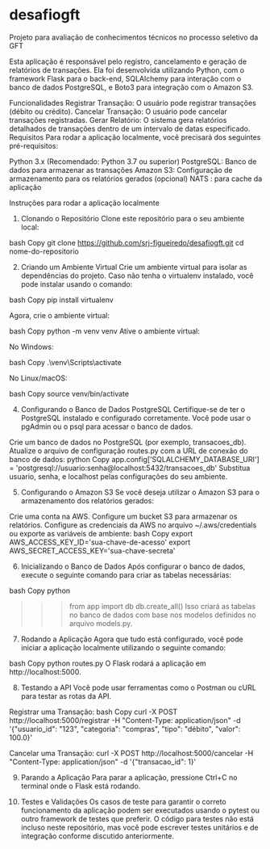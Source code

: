 # desafiogft
Projeto para avaliação de conhecimentos técnicos no processo seletivo da GFT

Esta aplicação é responsável pelo registro, cancelamento e geração de relatórios de transações. 
Ela foi desenvolvida utilizando Python, com o framework Flask para o back-end, SQLAlchemy para interação com o banco de dados PostgreSQL, e Boto3 para integração com o Amazon S3.

Funcionalidades
Registrar Transação: O usuário pode registrar transações (débito ou crédito).
Cancelar Transação: O usuário pode cancelar transações registradas.
Gerar Relatório: O sistema gera relatórios detalhados de transações dentro de um intervalo de datas especificado.
Requisitos
Para rodar a aplicação localmente, você precisará dos seguintes pré-requisitos:

Python 3.x (Recomendado: Python 3.7 ou superior)
PostgreSQL: Banco de dados para armazenar as transações
Amazon S3: Configuração de armazenamento para os relatórios gerados (opcional)
NATS : para cache da aplicação

Instruções para rodar a aplicação localmente
1. Clonando o Repositório
Clone este repositório para o seu ambiente local:

bash
Copy
git clone https://github.com/srj-figueiredo/desafiogft.git
cd nome-do-repositorio

2. Criando um Ambiente Virtual
Crie um ambiente virtual para isolar as dependências do projeto. Caso não tenha o virtualenv instalado, você pode instalar usando o comando:

bash
Copy
pip install virtualenv

Agora, crie o ambiente virtual:

bash
Copy
python -m venv venv
Ative o ambiente virtual:

No Windows:

bash
Copy
.\venv\Scripts\activate

No Linux/macOS:

bash
Copy
source venv/bin/activate


4. Configurando o Banco de Dados PostgreSQL
Certifique-se de ter o PostgreSQL instalado e configurado corretamente. Você pode usar o pgAdmin ou o psql para acessar o banco de dados.

Crie um banco de dados no PostgreSQL (por exemplo, transacoes_db).
Atualize o arquivo de configuração routes.py com a URL de conexão do banco de dados:
python
Copy
app.config['SQLALCHEMY_DATABASE_URI'] = 'postgresql://usuario:senha@localhost:5432/transacoes_db'
Substitua usuario, senha, e localhost pelas configurações do seu ambiente.

5. Configurando o Amazon S3
Se você deseja utilizar o Amazon S3 para o armazenamento dos relatórios gerados:

Crie uma conta na AWS.
Configure um bucket S3 para armazenar os relatórios.
Configure as credenciais da AWS no arquivo ~/.aws/credentials ou exporte as variáveis de ambiente:
bash
Copy
export AWS_ACCESS_KEY_ID='sua-chave-de-acesso'
export AWS_SECRET_ACCESS_KEY='sua-chave-secreta'

6. Inicializando o Banco de Dados
Após configurar o banco de dados, execute o seguinte comando para criar as tabelas necessárias:

bash
Copy
python
>>> from app import db
>>> db.create_all()
Isso criará as tabelas no banco de dados com base nos modelos definidos no arquivo models.py.
>>>

7. Rodando a Aplicação
Agora que tudo está configurado, você pode iniciar a aplicação localmente utilizando o seguinte comando:

bash
Copy
python routes.py
O Flask rodará a aplicação em http://localhost:5000.


8. Testando a API
Você pode usar ferramentas como o Postman ou cURL para testar as rotas da API.

Registrar uma Transação:
bash
Copy
curl -X POST http://localhost:5000/registrar -H "Content-Type: application/json" -d '{"usuario_id": "123", "categoria": "compras", "tipo": "débito", "valor": 100.0}'

Cancelar uma Transação:
curl -X POST http://localhost:5000/cancelar -H "Content-Type: application/json" -d '{"transacao_id": 1}'

9. Parando a Aplicação
Para parar a aplicação, pressione Ctrl+C no terminal onde o Flask está rodando.

10. Testes e Validações
Os casos de teste para garantir o correto funcionamento da aplicação podem ser executados usando o pytest ou outro framework de testes que preferir. O código para testes não está incluso neste repositório, mas você pode escrever testes unitários e de integração conforme discutido anteriormente.

